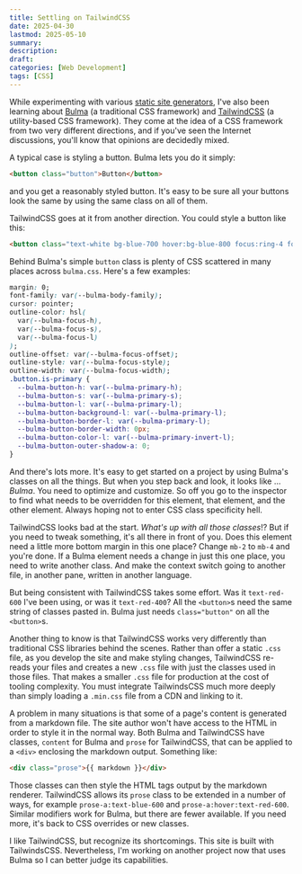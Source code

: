 ```yaml
---
title: Settling on TailwindCSS
date: 2025-04-30
lastmod: 2025-05-10
summary:
description:
draft:
categories: [Web Development]
tags: [CSS]
---
```


While experimenting with various [static site generators](/blog/2025-03-14-moving-from-wordpress), I've also been learning about [Bulma](https://bulma.io/) (a traditional CSS framework) and [TailwindCSS](https://tailwindcss.com/) (a utility-based CSS framework). They come at the idea of a CSS framework from two very different directions, and if you've seen the Internet discussions, you'll know that opinions are decidedly mixed.

<!--more-->

A typical case is styling a button. Bulma lets you do it simply:

```html
<button class="button">Button</button>
```

and you get a reasonably styled button. It's easy to be sure all your buttons look the same by using the same class on all of them.

TailwindCSS goes at it from another direction. You could style a button like this:

```html
<button class="text-white bg-blue-700 hover:bg-blue-800 focus:ring-4 focus:ring-blue-300 font-medium rounded-lg text-sm px-5 py-2.5 me-2 mb-2 dark:bg-blue-600 dark:hover:bg-blue-700 focus:outline-none dark:focus:ring-blue-800">Button</button>
```

Behind Bulma's simple `button` class is plenty of CSS scattered in many places across `bulma.css`. Here's a few examples:

```css
margin: 0;
font-family: var(--bulma-body-family);
cursor: pointer;
outline-color: hsl(
  var(--bulma-focus-h),
  var(--bulma-focus-s),
  var(--bulma-focus-l)
);
outline-offset: var(--bulma-focus-offset);
outline-style: var(--bulma-focus-style);
outline-width: var(--bulma-focus-width);
.button.is-primary {
  --bulma-button-h: var(--bulma-primary-h);
  --bulma-button-s: var(--bulma-primary-s);
  --bulma-button-l: var(--bulma-primary-l);
  --bulma-button-background-l: var(--bulma-primary-l);
  --bulma-button-border-l: var(--bulma-primary-l);
  --bulma-button-border-width: 0px;
  --bulma-button-color-l: var(--bulma-primary-invert-l);
  --bulma-button-outer-shadow-a: 0;
}
```

And there's lots more. It's easy to get started on a project by using Bulma's classes on all the things. But when you step back and look, it looks like ... _Bulma_. You need to optimize and customize. So off you go to the inspector to find what needs to be overridden for this element, that element, and the other element. Always hoping not to enter CSS class specificity hell.

TailwindCSS looks bad at the start. _What's up with all those classes_!? But if you need to tweak something, it's all there in front of you. Does this element need a little more bottom margin in this one place? Change `mb-2` to `mb-4` and you're done. If a Bulma element needs a change in just this one place, you need to write another class. And make the context switch going to another file, in another pane, written in another language.

But being consistent with TailwindCSS takes some effort. Was it `text-red-600` I've been using, or was it `text-red-400`? All the `<button>`s need the same string of classes pasted in. Bulma just needs `class="button"` on all the `<button>`s.

Another thing to know is that TailwindCSS works very differently than traditional CSS libraries behind the scenes. Rather than offer a static `.css` file, as you develop the site and make styling changes, TailwindCSS re-reads your files and creates a new `.css` file with just the classes used in those files. That makes a smaller `.css` file for production at the cost of tooling complexity. You must integrate TailwindsCSS much more deeply than simply loading a `.min.css` file from a CDN and linking to it.

A problem in many situations is that some of a page's content is generated from a markdown file. The site author won't have access to the HTML in order to style it in the normal way. Both Bulma and TailwindCSS have classes, `content` for Bulma and `prose` for TailwindCSS, that can be applied to a `<div>` enclosing the markdown output. Something like:

```html
<div class="prose">{{ markdown }}</div>
```

Those classes can then style the HTML tags output by the markdown renderer. TailwindCSS allows its `prose` class to be extended in a number of ways, for example `prose-a:text-blue-600` and `prose-a:hover:text-red-600`. Similar modifiers work for Bulma, but there are fewer available. If you need more, it's back to CSS overrides or new classes.

I like TailwindCSS, but recognize its shortcomings. This site is built with TailwindsCSS. Nevertheless, I'm working on another project now that uses Bulma so I can better judge its capabilities.
